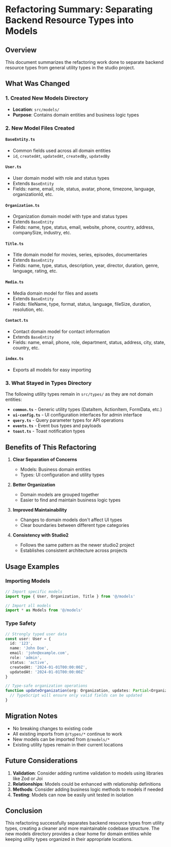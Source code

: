 # Refactoring Summary: Separating Backend Resource Types into Models

## Overview
This document summarizes the refactoring work done to separate backend resource types from general utility types in the studio project.

## What Was Changed

### 1. Created New Models Directory
- **Location**: `src/models/`
- **Purpose**: Contains domain entities and business logic types

### 2. New Model Files Created

#### `BaseEntity.ts`
- Common fields used across all domain entities
- `id`, `createdAt`, `updatedAt`, `createdBy`, `updatedBy`

#### `User.ts`
- User domain model with role and status types
- Extends `BaseEntity`
- Fields: name, email, role, status, avatar, phone, timezone, language, organizationId, etc.

#### `Organization.ts`
- Organization domain model with type and status types
- Extends `BaseEntity`
- Fields: name, type, status, email, website, phone, country, address, companySize, industry, etc.

#### `Title.ts`
- Title domain model for movies, series, episodes, documentaries
- Extends `BaseEntity`
- Fields: name, type, status, description, year, director, duration, genre, language, rating, etc.

#### `Media.ts`
- Media domain model for files and assets
- Extends `BaseEntity`
- Fields: fileName, type, format, status, language, fileSize, duration, resolution, etc.

#### `Contact.ts`
- Contact domain model for contact information
- Extends `BaseEntity`
- Fields: name, email, phone, role, department, status, address, city, state, country, etc.

#### `index.ts`
- Exports all models for easy importing

### 3. What Stayed in Types Directory

The following utility types remain in `src/types/` as they are not domain entities:

- **`common.ts`** - Generic utility types (DataItem, ActionItem, FormData, etc.)
- **`ui-config.ts`** - UI configuration interfaces for admin interface
- **`query.ts`** - Query parameter types for API operations
- **`events.ts`** - Event bus types and payloads
- **`toast.ts`** - Toast notification types

## Benefits of This Refactoring

1. **Clear Separation of Concerns**
   - Models: Business domain entities
   - Types: UI configuration and utility types

2. **Better Organization**
   - Domain models are grouped together
   - Easier to find and maintain business logic types

3. **Improved Maintainability**
   - Changes to domain models don't affect UI types
   - Clear boundaries between different type categories

4. **Consistency with Studio2**
   - Follows the same pattern as the newer studio2 project
   - Establishes consistent architecture across projects

## Usage Examples

### Importing Models
```typescript
// Import specific models
import type { User, Organization, Title } from '@/models'

// Import all models
import * as Models from '@/models'
```

### Type Safety
```typescript
// Strongly typed user data
const user: User = {
  id: '123',
  name: 'John Doe',
  email: 'john@example.com',
  role: 'admin',
  status: 'active',
  createdAt: '2024-01-01T00:00:00Z',
  updatedAt: '2024-01-01T00:00:00Z'
}

// Type-safe organization operations
function updateOrganization(org: Organization, updates: Partial<Organization>) {
  // TypeScript will ensure only valid fields can be updated
}
```

## Migration Notes

- No breaking changes to existing code
- All existing imports from `@/types/*` continue to work
- New models can be imported from `@/models/*`
- Existing utility types remain in their current locations

## Future Considerations

1. **Validation**: Consider adding runtime validation to models using libraries like Zod or Joi
2. **Relationships**: Models could be enhanced with relationship definitions
3. **Methods**: Consider adding business logic methods to models if needed
4. **Testing**: Models can now be easily unit tested in isolation

## Conclusion

This refactoring successfully separates backend resource types from utility types, creating a cleaner and more maintainable codebase structure. The new models directory provides a clear home for domain entities while keeping utility types organized in their appropriate locations.
